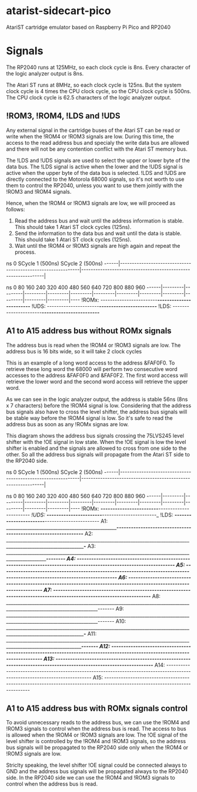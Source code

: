 # atarist-sidecart-pico
AtariST cartridge emulator based on Raspberry Pi Pico and RP2040

# Signals

The RP2040 runs at 125MHz, so each clock cycle is 8ns. Every character of the logic analyzer output is 8ns. 

The Atari ST runs at 8MHz, so each clock cycle is 125ns. But the system clock cycle is 4 times the CPU clock cycle, 
so the CPU clock cycle is 500ns. The CPU clock cycle is 62.5 characters of the logic analyzer output.

## !ROM3, !ROM4, !LDS and !UDS

Any external signal in the cartridge buses of the Atari ST can be read or write when the !ROM4 or !ROM3 signals are low. During
this time, the access to the read address bus and specialy the write data bus are allowed and there will not be any contention
conflict with the Atari ST memory bus.

The !LDS and !UDS signals are used to select the upper or lower byte of the data bus. The !LDS signal is active when the lower
and the !UDS signal is active when the upper byte of the data bus is selected. !LDS and !UDS are directly connected to the 
Motorola 68000 signals, so it's not worth to use them to control the RP2040, unless you want to use them jointly with the
!ROM3 and !ROM4 signals.

Hence, when the !ROM4 or !ROM3 signals are low, we will proceed as follows:
1. Read the address bus and wait until the address information is stable. This should take 1 Atari ST clock cycles (125ns).
2. Send the information to the data bus and wait until the data is stable. This should take 1 Atari ST clock cycles (125ns).
3. Wait until the !ROM4 or !ROM3 signals are high again and repeat the process.

ns    0                                                      SCycle 1 (500ns)                                              SCycle 2 (500ns)
------|-------------------------------------------------------------|--------------------------------------------------------------|

ns    0        80       160       240       320       400       480       560       640       720       800       880       960
------|---------|---------|---------|---------|---------|---------|---------|---------|---------|---------|---------|---------|----
!ROMx: ------------------------______________________________________------------------------______________________________________
!UDS:  ----------------------_______________________________________------------------------_______________________________________
!LDS:  ----------------------_______________________________________------------------------_______________________________________

## A1 to A15 address bus without ROMx signals

The address bus is read when the !ROM4 or !ROM3 signals are low. The address bus is 16 bits wide, so it will take 2 clock cycles

This is an example of a long word access to the address &FAF0F0. To retrieve these long word the 68000 will perform two consecutive
word accesses to the address &FAF0F0 and &FAF0F2. The first word access will retrieve the lower word and the second word access will
retrieve the upper word. 

As we can see in the logic analyzer output, the address is stable 56ns (8ns x 7 characters) before the !ROM4 signal is low. Considering
that the address bus signals also have to cross the level shifter, the address bus signals will be stable way before the !ROM4 signal
is low. So it's safe to read the address bus as soon as any !ROMx signas are low.

This diagram shows the address bus signals crossing the 75LVS245 level shifter with the !OE signal in low state. When the !OE signal
is low the level shifter is enabled and the signals are allowed to cross from one side to the other. So all the address bus signals
will propagate from the Atari ST side to the RP2040 side.

ns    0                                                      SCycle 1 (500ns)                                              SCycle 2 (500ns)
------|-------------------------------------------------------------|--------------------------------------------------------------|

ns    0        80       160       240       320       400       480       560       640       720       800       880       960
------|---------|---------|---------|---------|---------|---------|---------|---------|---------|---------|---------|---------|----
!ROMx: _______________________________________------------------------______________________________________-----------------------
!UDS:  ______________________________________-----------------------_______________________________________-----------------------_
!LDS:  ______________________________________-----------------------_______________________________________-----------------------_
A1:    ______________________________________________________---------------------------------------------------------------_______
A2:    _____________________________________________________________________________________________________________________-______
A3:    ____________________________________________________________________________________________________________________--------
A4:    ---------------------------------------------------------------------------------------------------------------------_______
A5:    ----------------------------------------------------------------------------------------------------------------------------
A6:    ---------------------------------------------------------------------------------------------------------------------_______
A7:    ---------------------------------------------------------------------------------------------------------------------_______
A8:    _____________________________________________________________________________________________________________________-------
A9:    _____________________________________________________________________________________________________________________-------
A10:   _____________________________________________________________________________________________________________________-______
A11:   _____________________________________________________________________________________________________________________-------
A12:   ----------------------------------------------------------------------------------------------------------------------------
A13:   ---------------------------------------------------------------------------------------------------------------------_______
A14:   ----------------------------------------------------------------------------------------------------------------------------
A15:   ----------------------------------------------------------------------------------------------------------------------------

## A1 to A15 address bus with ROMx signals control

To avoid unnecessary reads to the address bus, we can use the !ROM4 and !ROM3 signals to control when the address bus is read. The
 access to bus is allowed when the !ROM4 or !ROM3 signals are low. The !OE signal of the level shifter is controlled by the !ROM4
 and !ROM3 signals, so the address bus signals will be propagated to the RP2040 side only when the !ROM4 or !ROM3 signals are low.

Striclty speaking, the level shifter !OE signal could be connected always to GND and the address bus signals will be propagated 
always to the RP2040 side. In the RP2040 side we can use the !ROM4 and !ROM3 signals to control when the address bus is read.
 

